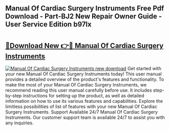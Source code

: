 ## Manual Of Cardiac Surgery Instruments Free Pdf Download - Part-BJ2 New Repair Owner Guide - User Service Edition b97lx

# <h2><a href="http://cf1070.oget.top/?id=Manual+Of+Cardiac+Surgery+Instruments">🔗Download New 👉🔴 Manual Of Cardiac Surgery Instruments</a></h2>

[![Manual Of Cardiac Surgery Instruments new download](https://i.imgur.com/5g1atiW.png)](http://cf1070.oget.top/?id=Manual+Of+Cardiac+Surgery+Instruments)
Get started with your new Manual Of Cardiac Surgery Instruments today! This user manual provides a detailed overview of the product's features and functionality. To make the most of your Manual Of Cardiac Surgery Instruments, we recommend reading this user manual carefully before use. It includes step-by-step instructions for setting up the product, as well as detailed information on how to use its various features and capabilities. Explore the limitless possibilities of list of features with your new Manual Of Cardiac Surgery Instruments. Support Available 24/7 Manual Of Cardiac Surgery Instruments. Our customer support team is available 24/7 to assist you with any inquiries.
